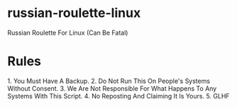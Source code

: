 # russian-roulette-linux
Russian Roulette For Linux (Can Be Fatal)
<h1> Rules </h1>
1. You Must Have A Backup.
2. Do Not Run This On People's Systems Without Consent.
3. We Are Not Responsible For What Happens To Any Systems With This Script.
4. No Reposting And Claiming It Is Yours.
5. GLHF
